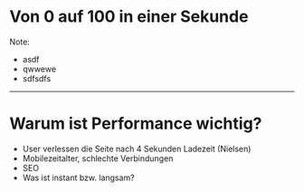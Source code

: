 # Von 0 auf 100 in einer Sekunde

<!-- .slide: data-background="assets/speed.jpg" -->

Note:
- asdf
- qwwewe
- sdfsdfs

----

<!-- .slide data-background-video="https://www.youtube.com/watch?v=rMo3pwyDNns" -->


# Warum ist Performance wichtig?
- User verlessen die Seite nach 4 Sekunden Ladezeit (Nielsen)
- Mobilezeitalter, schlechte Verbindungen
- SEO
- Was ist instant bzw. langsam?